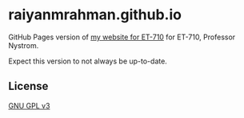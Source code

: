 # raiyanmrahman.github.io

GitHub Pages version of [my website for ET-710](http://nystromco.com/rrahman/) for ET-710, Professor Nystrom.

Expect this version to not always be up-to-date.

## License

[GNU GPL v3](https://choosealicense.com/licenses/gpl-3.0/)
